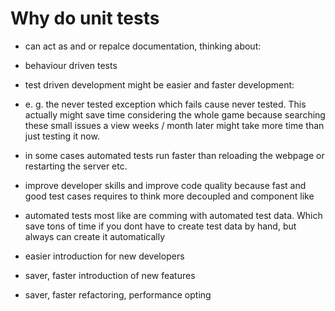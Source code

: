 # Why do unit tests

- can act as and or repalce documentation, thinking about:
 - behaviour driven tests

- test driven development might be easier and faster development:

 - e. g. the never tested exception which fails cause never tested.
This actually might save time considering the whole game because searching
these small issues a view weeks / month later might take more time than
just testing it now.

 - in some cases automated tests run faster than reloading the webpage or
restarting the server etc.

- improve developer skills and improve code quality because
fast and good test cases requires to think more decoupled and component like

- automated tests most like are comming with automated test data. Which save tons of time
if you dont have to create test data by hand, but always can create it automatically

- easier introduction for new developers

- saver, faster introduction of new features

- saver, faster refactoring, performance opting
